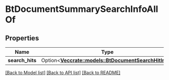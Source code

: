 # BtDocumentSummarySearchInfoAllOf

## Properties

Name | Type | Description | Notes
------------ | ------------- | ------------- | -------------
**search_hits** | Option<[**Vec<crate::models::BtDocumentSearchHitInfo>**](BTDocumentSearchHitInfo.md)> |  | [optional]

[[Back to Model list]](../README.md#documentation-for-models) [[Back to API list]](../README.md#documentation-for-api-endpoints) [[Back to README]](../README.md)



